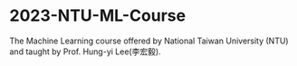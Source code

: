 # 2023-NTU-ML-Course
The Machine Learning course offered by National Taiwan University (NTU) and taught by Prof. Hung-yi Lee(李宏毅).
